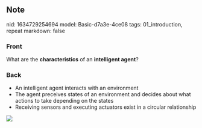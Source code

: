 ## Note
nid: 1634729254694
model: Basic-d7a3e-4ce08
tags: 01_introduction, repeat
markdown: false

### Front
What are the <b>characteristics</b> of an <b>intelligent agent</b>?

### Back
<ul>
  <li>An intelligent agent interacts with an environment
  <li>The agent preceives states of an environment and decides
  about what actions to take depending on the states
  <li>Receiving sensors and executing actuators exist in a circular
  relationship
</ul>
<div><img src=
"paste-4f2ba22b12aa18090acf7cedea5f550d159c8145.jpg"></div>
